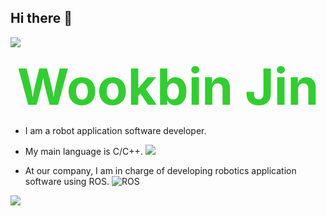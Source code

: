 ## Hi there 👋

<img src="https://capsule-render.vercel.app/api?type=waving&color=BDBDC8&height=150&section=header" />

<p align="center">
  <span style="font-size: 80px; color: #32CD32; font-weight: bold;">Wookbin Jin</span>
</p>

- I am a robot application software developer. 

- My main language is C/C++. <img src="https://img.shields.io/badge/c++-%2300599C.svg?style=for-the-badge&logo=c%2B%2B&logoColor=white"/>

- At our company, I am in charge of developing robotics application software using ROS. ![ROS](https://img.shields.io/badge/ROS-ROS2-gray?logo=ros&logoColor=white)
  
<img src="https://capsule-render.vercel.app/api?type=waving&color=BDBDC8&height=150&section=footer" />



